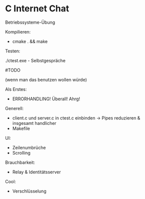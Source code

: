 # C Internet Chat

Betriebssysteme-Übung

Kompilieren:
- cmake . && make

Testen:

./ctest.exe - Selbstgespräche

#TODO

(wenn man das benutzen wollen würde)

Als Erstes:

- ERRORHANDLING! Überall! Ahrg!

Generell:

- client.c und server.c in ctest.c einbinden -> Pipes reduzieren & insgesamt handlicher
- Makefile

UI:

- Zeilenumbrüche
- Scrolling

Brauchbarkeit:

- Relay & Identitätsserver

Cool:
- Verschlüsselung
